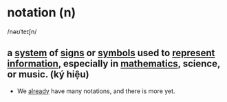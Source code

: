 # notation (n)

/nəʊˈteɪʃn/

## a [system](system-n.md#an-organized-set-of-ideas-or-theories-or-a-particular-way-of-doing-something-hệ-thống) of [signs](sign) or [symbols](symbol-n.md#a-sign-number-letter-etc-that-has-a-fixed-meaning-especially-in-science-mathematics-and-music-ký-hiệu) used to [represent](represent-v.md#to-present-or-describe-somebodysomething-in-a-particular-way-especially-when-this-may-not-be-fair-thể-hiện-phản-ánh) [information](information-n.md#facts-or-details-about-somebodysomething-thông-tin), especially in [mathematics](mathematics-n.md#the-study-of-numbers-and-shapes-toán-học-môn-toán), science, or music. (ký hiệu)

- We [already](already-adv.md#before-a-particular-time-đã--rồi) have many notations, and there is more yet.